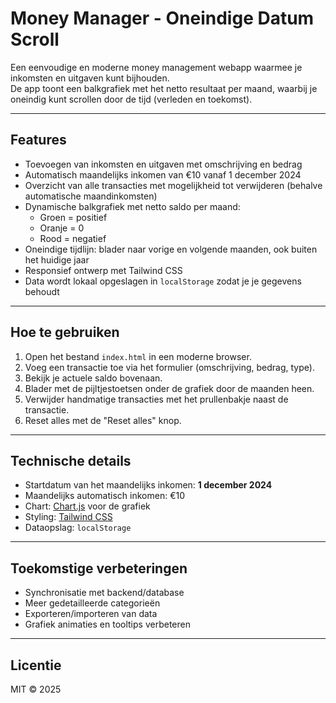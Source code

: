 # Money Manager - Oneindige Datum Scroll

Een eenvoudige en moderne money management webapp waarmee je inkomsten en uitgaven kunt bijhouden.  
De app toont een balkgrafiek met het netto resultaat per maand, waarbij je oneindig kunt scrollen door de tijd (verleden en toekomst).

---

## Features

- Toevoegen van inkomsten en uitgaven met omschrijving en bedrag  
- Automatisch maandelijks inkomen van €10 vanaf 1 december 2024  
- Overzicht van alle transacties met mogelijkheid tot verwijderen (behalve automatische maandinkomsten)  
- Dynamische balkgrafiek met netto saldo per maand:  
  - Groen = positief  
  - Oranje = 0  
  - Rood = negatief  
- Oneindige tijdlijn: blader naar vorige en volgende maanden, ook buiten het huidige jaar  
- Responsief ontwerp met Tailwind CSS  
- Data wordt lokaal opgeslagen in `localStorage` zodat je je gegevens behoudt  

---

## Hoe te gebruiken

1. Open het bestand `index.html` in een moderne browser.  
2. Voeg een transactie toe via het formulier (omschrijving, bedrag, type).  
3. Bekijk je actuele saldo bovenaan.  
4. Blader met de pijltjestoetsen onder de grafiek door de maanden heen.  
5. Verwijder handmatige transacties met het prullenbakje naast de transactie.  
6. Reset alles met de "Reset alles" knop.

---

## Technische details

- Startdatum van het maandelijks inkomen: **1 december 2024**  
- Maandelijks automatisch inkomen: €10  
- Chart: [Chart.js](https://www.chartjs.org/) voor de grafiek  
- Styling: [Tailwind CSS](https://tailwindcss.com/)  
- Dataopslag: `localStorage`  

---

## Toekomstige verbeteringen

- Synchronisatie met backend/database  
- Meer gedetailleerde categorieën  
- Exporteren/importeren van data  
- Grafiek animaties en tooltips verbeteren  

---

## Licentie

MIT © 2025

